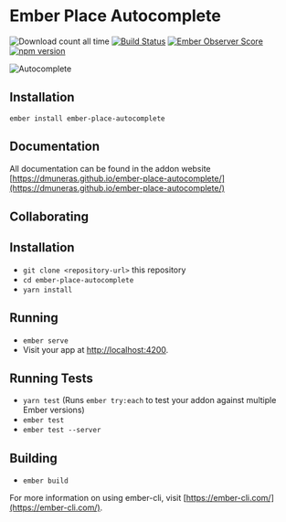 # Ember Place Autocomplete

![Download count all time](https://img.shields.io/npm/dt/ember-place-autocomplete.svg) [![Build Status](https://travis-ci.org/dmuneras/ember-place-autocomplete.svg?branch=master)](https://travis-ci.org/dmuneras/ember-place-autocomplete) [![Ember Observer Score](http://emberobserver.com/badges/ember-place-autocomplete.svg)](http://emberobserver.com/addons/ember-place-autocomplete) [![npm version](https://badge.fury.io/js/ember-place-autocomplete.svg)](https://badge.fury.io/js/ember-place-autocomplete)


![Autocomplete](http://i.imgur.com/wzGgfiY.gif)


## Installation

```
ember install ember-place-autocomplete
```
## Documentation

All documentation can be found in the addon website [https://dmuneras.github.io/ember-place-autocomplete/](https://dmuneras.github.io/ember-place-autocomplete/)

## Collaborating


## Installation

* `git clone <repository-url>` this repository
* `cd ember-place-autocomplete`
* `yarn install`

## Running

* `ember serve`
* Visit your app at [http://localhost:4200](http://localhost:4200).

## Running Tests
* `yarn test` (Runs `ember try:each` to test your addon against multiple Ember versions)
* `ember test`
* `ember test --server`

## Building

* `ember build`

For more information on using ember-cli, visit [https://ember-cli.com/](https://ember-cli.com/).
